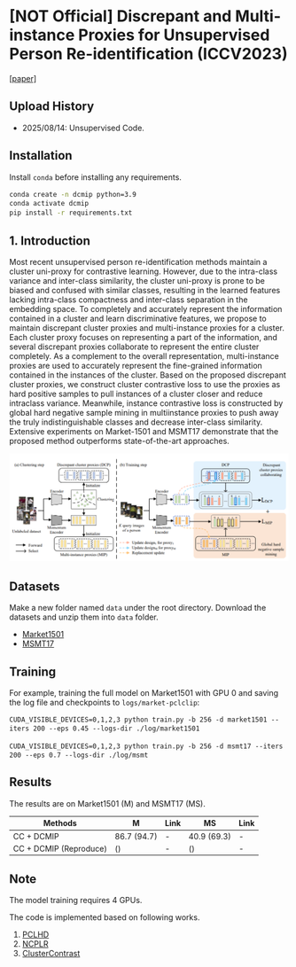 # [NOT Official] Discrepant and Multi-instance Proxies for Unsupervised Person Re-identification (ICCV2023)

[[paper]](https://openaccess.thecvf.com/content/ICCV2023/papers/Zou_Discrepant_and_Multi-Instance_Proxies_for_Unsupervised_Person_Re-Identification_ICCV_2023_paper.pdf)

## Upload History

* 2025/08/14: Unsupervised Code.

## Installation

Install `conda` before installing any requirements.

```bash
conda create -n dcmip python=3.9
conda activate dcmip
pip install -r requirements.txt
```
## 1. Introduction
Most recent unsupervised person re-identification methods maintain a cluster uni-proxy for contrastive learning.
However, due to the intra-class variance and inter-class
similarity, the cluster uni-proxy is prone to be biased and
confused with similar classes, resulting in the learned features lacking intra-class compactness and inter-class separation in the embedding space. To completely and accurately represent the information contained in a cluster
and learn discriminative features, we propose to maintain
discrepant cluster proxies and multi-instance proxies for a
cluster. Each cluster proxy focuses on representing a part
of the information, and several discrepant proxies collaborate to represent the entire cluster completely. As a complement to the overall representation, multi-instance proxies are used to accurately represent the fine-grained information contained in the instances of the cluster. Based on
the proposed discrepant cluster proxies, we construct cluster contrastive loss to use the proxies as hard positive samples to pull instances of a cluster closer and reduce intraclass variance. Meanwhile, instance contrastive loss is constructed by global hard negative sample mining in multiinstance proxies to push away the truly indistinguishable
classes and decrease inter-class similarity. Extensive experiments on Market-1501 and MSMT17 demonstrate that the
proposed method outperforms state-of-the-art approaches.

![image](./figs/DCMIP.png)

## Datasets

Make a new folder named `data` under the root directory. Download the datasets and unzip them into `data` folder.
* [Market1501](https://drive.google.com/file/d/0B8-rUzbwVRk0c054eEozWG9COHM/view)
* [MSMT17](https://arxiv.org/abs/1711.08565)

## Training

For example, training the full model on Market1501 with GPU 0 and saving the log file and checkpoints to `logs/market-pclclip`:

```
CUDA_VISIBLE_DEVICES=0,1,2,3 python train.py -b 256 -d market1501 --iters 200 --eps 0.45 --logs-dir ./log/market1501

CUDA_VISIBLE_DEVICES=0,1,2,3 python train.py -b 256 -d msmt17 --iters 200 --eps 0.7 --logs-dir ./log/msmt
```

## Results

The results are on Market1501 (M) and MSMT17 (MS).

| Methods | M | Link | MS | Link |
| --- | -- | -- | -- | - |
| CC + DCMIP | 86.7 (94.7) | - | 40.9 (69.3) | - |
| CC + DCMIP (Reproduce) |  () | - |  () | - |

## Note
The model training requires 4 GPUs.

The code is implemented based on following works.

1. [PCLHD](https://github.com/RikoLi/PCL-CLIP)
2. [NCPLR](https://github.com/haichuntai/NCPLR-ReID)
3. [ClusterContrast](https://github.com/alibaba/cluster-contrast-reid)



